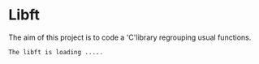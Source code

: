 # Libft
The aim of this project is to code a 'C'library regrouping usual functions.


`The libft is loading .....`
